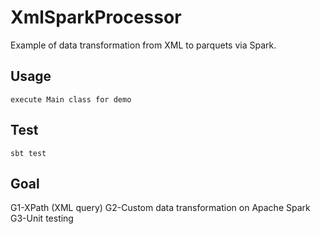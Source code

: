 # XmlSparkProcessor
Example of data transformation from XML to parquets via Spark.


## Usage

    execute Main class for demo

## Test
    sbt test

## Goal
G1-XPath (XML query)
G2-Custom data transformation on Apache Spark
G3-Unit testing
